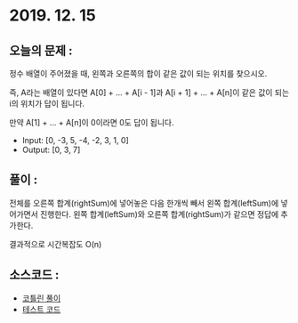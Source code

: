 # 2019. 12. 15

## 오늘의 문제 : 

정수 배열이 주어졌을 때, 왼쪽과 오른쪽의 합이 같은 값이 되는 위치를 찾으시오.

즉, A라는 배열이 있다면 A[0] + … + A[i - 1]과 A[i + 1] + … + A[n]이 같은 값이 되는 i의 위치가 답이 됩니다.

만약 A[1] + … + A[n]이 0이라면 0도 답이 됩니다.

- Input: [0, -3, 5, -4, -2, 3, 1, 0]
- Output: [0, 3, 7]

## 풀이 : 

전체를 오른쪽 합계(rightSum)에 넣어놓은 다음 한개씩 빼서 왼쪽 합계(leftSum)에 넣어가면서 진행한다.
왼쪽 합계(leftSum)와 오른쪽 합계(rightSum)가 같으면 정답에 추가한다.

결과적으로 시간복잡도 O(n)

## 소스코드 : 

- [코틀린 풀이](../../src/main/java/dev/haenara/mailprogramming/solution/y2019/m12/d15/Solution191215.kt)
- [테스트 코드](../../src/test/java/dev/haenara/mailprogramming/solution/y2019/m12/d15/Solution191215Test.kt)
